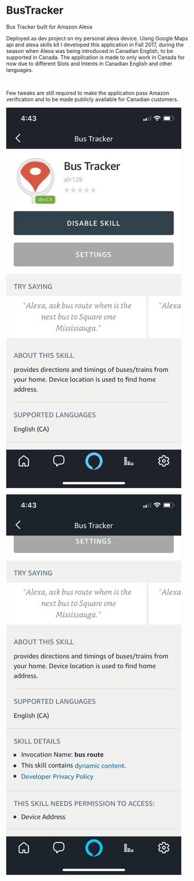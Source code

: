 BusTracker
==========

Bus Tracker built for Amazon Alexa

Deployed as dev project on my personal alexa device. Uisng Google Maps api and
alexa skills kit I developed this application in Fall 2017, during the season
when Alexa was being introduced in Canadian English, to be supported in Canada.
The application is made to only work in Canada for now due to different Slots
and Intents in Canadian English and other languages.

 

Few tweaks are still required to make the application pass Amazon verification
and to be made publicly available for Canadian customers.

![](screenshot0.png)

![](screenshot1.png)
